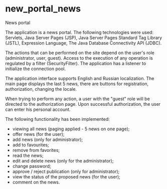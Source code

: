 # new_portal_news
News portal

The application is a news portal. The following technologies were used: Servlets, Java Server Pages (JSP), Java Server Pages Standard Tag Library (JSTL), Expression Language, The Java Database Connectivity API (JDBC).

The actions that can be performed on the site depend on the user's role (administrator, user, guest). Access to the execution of any operation is regulated by a filter (SecurityFilter). The application has a listener to initialize the connection pool.

The application interface supports English and Russian localization. The main page displays the last 5 news, there are buttons for registration, authorization, changing the locale.

When trying to perform any action, a user with the "guest" role will be directed to the authorization page. Upon successful authorization, the user can enter his personal account.

The following functionality has been implemented:

- viewing all news (paging applied - 5 news on one page);
- offer news (for the user);
- add news (only for administrator);
- add to favourites;
- remove from favorites;
- read the news;
- edit and delete news (only for the administrator);
- change password;
- approve / reject publication (only for administrator);
- view the status of the proposed news (for the user);
- comment on the news.
